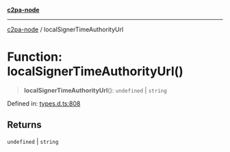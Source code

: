 [**c2pa-node**](../README.md)

***

[c2pa-node](../README.md) / localSignerTimeAuthorityUrl

# Function: localSignerTimeAuthorityUrl()

> **localSignerTimeAuthorityUrl**(): `undefined` \| `string`

Defined in: [types.d.ts:808](https://github.com/contentauth/c2pa-node-v2/blob/89b34f9846b48a2d62e217587555c0cf0305136a/js-src/types.d.ts#L808)

## Returns

`undefined` \| `string`
